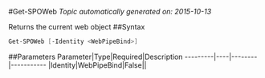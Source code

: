 #Get-SPOWeb
*Topic automatically generated on: 2015-10-13*

Returns the current web object
##Syntax
```powershell
Get-SPOWeb [-Identity <WebPipeBind>]
```


##Parameters
Parameter|Type|Required|Description
---------|----|--------|-----------
|Identity|WebPipeBind|False||
